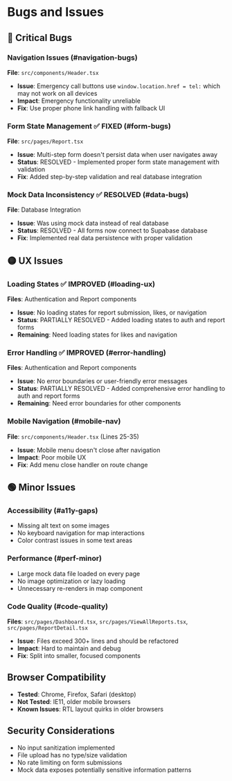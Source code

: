 
# Bugs and Issues

## 🔴 Critical Bugs

### Navigation Issues (#navigation-bugs)
**File**: `src/components/Header.tsx`
- **Issue**: Emergency call buttons use `window.location.href = tel:` which may not work on all devices
- **Impact**: Emergency functionality unreliable
- **Fix**: Use proper phone link handling with fallback UI

### Form State Management ✅ FIXED (#form-bugs)
**File**: `src/pages/Report.tsx` 
- **Issue**: Multi-step form doesn't persist data when user navigates away
- **Status**: RESOLVED - Implemented proper form state management with validation
- **Fix**: Added step-by-step validation and real database integration

### Mock Data Inconsistency ✅ RESOLVED (#data-bugs)
**File**: Database Integration
- **Issue**: Was using mock data instead of real database
- **Status**: RESOLVED - All forms now connect to Supabase database
- **Fix**: Implemented real data persistence with proper validation

## 🟡 UX Issues

### Loading States ✅ IMPROVED (#loading-ux)
**Files**: Authentication and Report components
- **Issue**: No loading states for report submission, likes, or navigation
- **Status**: PARTIALLY RESOLVED - Added loading states to auth and report forms
- **Remaining**: Need loading states for likes and navigation

### Error Handling ✅ IMPROVED (#error-handling)
**Files**: Authentication and Report components
- **Issue**: No error boundaries or user-friendly error messages
- **Status**: PARTIALLY RESOLVED - Added comprehensive error handling to auth and report forms
- **Remaining**: Need error boundaries for other components

### Mobile Navigation (#mobile-nav)
**File**: `src/components/Header.tsx` (Lines 25-35)
- **Issue**: Mobile menu doesn't close after navigation
- **Impact**: Poor mobile UX
- **Fix**: Add menu close handler on route change

## 🟢 Minor Issues

### Accessibility (#a11y-gaps)
- Missing alt text on some images
- No keyboard navigation for map interactions
- Color contrast issues in some text areas

### Performance (#perf-minor)
- Large mock data file loaded on every page
- No image optimization or lazy loading
- Unnecessary re-renders in map component

### Code Quality (#code-quality)
**Files**: `src/pages/Dashboard.tsx`, `src/pages/ViewAllReports.tsx`, `src/pages/ReportDetail.tsx`
- **Issue**: Files exceed 300+ lines and should be refactored
- **Impact**: Hard to maintain and debug
- **Fix**: Split into smaller, focused components

## Browser Compatibility
- **Tested**: Chrome, Firefox, Safari (desktop)
- **Not Tested**: IE11, older mobile browsers
- **Known Issues**: RTL layout quirks in older browsers

## Security Considerations
- No input sanitization implemented
- File upload has no type/size validation
- No rate limiting on form submissions
- Mock data exposes potentially sensitive information patterns
